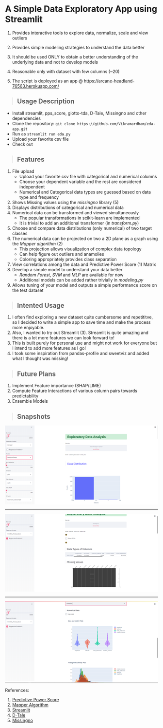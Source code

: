 # A Simple Data Exploratory App using Streamlit

1. Provides interactive tools to explore data, normalize, scale and view outliers

2. Provides simple modeling strategies to understand the data better

3. It should be used ONLY to obtain a better understanding of the underlying data and not to develop models

4. Reasonable only with dataset with few columns (~20)

5. The script is deployed as an app @ https://arcane-headland-76563.herokuapp.com/

> ## Usage Description

+ Install streamlit, pps_score, giotto-tda, D-Tale, Missingno and other dependencies
+ Clone the repository: ```git clone https://github.com/Vikramardham/eda-app.git```
+ Run as ```streamlit run eda.py```
+ Upload your favorite csv file
+ Check out  

> ## Features

1. File upload
    + Upload your favorite csv file with categorical and numerical columns
    + Choose your dependent variable and the rest are considered independent
    + Numerical and Categorical data types are guessed based on data type and frequency
2. Shows Missing values using the *missingno* library (5)
3. Displays distributions of categorical and numerical data
4. Numerical data can be transformed and viewed simultaneously
    + The popular transformations in scikit-learn are implemented
    + It is trivial to add an additional transformer (in *transform.py*)
5. Choose and compare data distributions (only numerical) of two target classes
6. The numerical data can be projected on two a 2D plane as a graph using the *Mapper algorithm* (2)
    + This projection allows visualization of complex data topology
    + Can help figure out outliers and anamolies
    + Coloring appropriately provides class separation
7. View correlations among the data and Predictive Power Score (1) Matrix
8. Develop a simple model to understand your data better
    + *Random Forest*, *SVM* and *MLP* are available for now
    + Additional models can be added rather trivially in *modeling.py*
9. Allows tuning of your model and outputs a simple performance score on the test dataset

> ## Intented Usage

1. I often find exploring a new dataset quite cumbersome and repetititve, so I decided to write a simple app to save time and make the process more enjoyable.
2. Also, I wanted to try out Streamlit (3). Streamlit is quite amazing and there is a lot more features we can look forward to!
3. This is built purely for personal use and might not work for everyone but I intend to add more features as I go!
4. I took some inspiration from pandas-profile and sweetviz and added what I thought was missing!

> ## Future Plans

1. Implement Feature importance (SHAP/LIME) 
2. Compute Feature Interactions of various column pairs towards predictability 
3. Ensemble Models

> ## Snapshots

![Snap1](images/top.PNG)
- - - - 
![Snap2](images/top_regression.PNG)
- - - - 
![Snap3](images/mid_regression.PNG)

References:

1. [Predictive Power Score](https://github.com/8080labs/ppscore)
2. [Mapper Algorithm](https://arxiv.org/abs/2004.02551)
3. [Streamlit](https://github.com/streamlit/streamlit)
4. [D-Tale](https://github.com/man-group/dtale)
5. [Missingno](https://github.com/ResidentMario/missingno)
